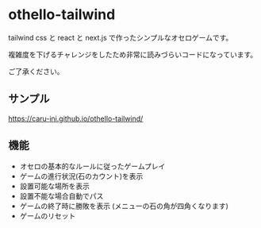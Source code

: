 # othello-tailwind

tailwind css と react と next.js で作ったシンプルなオセロゲームです。

複雑度を下げるチャレンジをしたため非常に読みづらいコードになっています。

ご了承ください。

## サンプル

<https://caru-ini.github.io/othello-tailwind/>

## 機能

- オセロの基本的なルールに従ったゲームプレイ
- ゲームの進行状況(石のカウント)を表示
- 設置可能な場所を表示
- 設置不能な場合自動でパス
- ゲームの終了時に勝敗を表示 (メニューの石の角が四角くなります)
- ゲームのリセット
